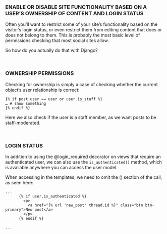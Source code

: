 ### ENABLE OR DISABLE SITE FUNCTIONALITY BASED ON A USER’S OWNERSHIP OF CONTENT AND LOGIN STATUS

Often you’ll want to restrict some of your site’s functionality based on the
visitor’s login status, or even restrict them from editing content that does or
does not belong to them. This is probably the most basic level of permissions
checking that most social sites allow.

So how do you actually do that with Django?

 

### OWNERSHIP PERMISSIONS

Checking for ownership is simply a case of checking whether the current object’s
user relationship is correct:

~~~~~~~~~~~~~~~~~~~~~~~~~~~~~~~~~~~~~~~~~~~~~~~~~~~~~~~~~~~~~~~~~~~~~~~~~~~~~~~~
{% if post.user == user or user.is_staff %}
… # show something
{% endif %}
~~~~~~~~~~~~~~~~~~~~~~~~~~~~~~~~~~~~~~~~~~~~~~~~~~~~~~~~~~~~~~~~~~~~~~~~~~~~~~~~

Here we also check if the user is a staff member, as we want posts to be
staff-moderated.

 

### LOGIN STATUS

In addition to using the \@login_required decorator on views that require an
authenticated user, we can also use the `is_authenticated()` method, which is
available anywhere you can access the user model.

When accessing in the templates, we need to omit the () section of the call, as
seen here:

~~~~~~~~~~~~~~~~~~~~~~~~~~~~~~~~~~~~~~~~~~~~~~~~~~~~~~~~~~~~~~~~~~~~~~~~~~~~~~~~
...
      {% if user.is_authenticated %}
        <p>
          <a href="{% url 'new_post' thread.id %}" class="btn btn-primary">New post</a>
        </p>
      {% endif %}
 
...
~~~~~~~~~~~~~~~~~~~~~~~~~~~~~~~~~~~~~~~~~~~~~~~~~~~~~~~~~~~~~~~~~~~~~~~~~~~~~~~~
